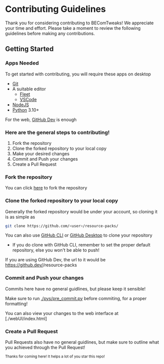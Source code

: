 # Contributing Guidelines

Thank you for considering contributing to BEComTweaks! We appreciate your time and effort. Please take a moment to review the following guidelines before making any contributions.

## Getting Started

### Apps Needed

To get started with contributing, you will require these apps on desktop

- [Git](https://git-scm.com/)
- A suitable editor
  - [Fleet](https://www.jetbrains.com/fleet/)
  - [VSCode](https://code.visualstudio.com/)
- [NodeJS](https://nodejs.org/en/)
- [Python](https://www.python.org/) 3.10+

For the web, [GitHub Dev](https://github.dev) is enough

### Here are the general steps to contributing!

1. Fork the repository
2. Clone the forked repository to your local copy
3. Make your desired changes
4. Commit and Push your changes
5. Create a Pull Request

### Fork the repository

You can click [here](https://github.com/BEComTweaks/resource-packs/fork) to fork the repository

### Clone the forked repository to your local copy

Generally the forked repository would be under your account, so cloning it is as simple as

```bash
git clone https://github.com/<user>/resource-packs/
```

You can also use [GitHub CLI](https://cli.github.com) or [GitHub Desktop](https://github.com/apps/desktop) to clone your repository

- If you do clone with GitHub CLI, remember to set the proper default repository, else you won't be able to push!

If you are using GitHub Dev, the url to it would be https://github.dev/<user>/resource-packs

### Commit and Push your changes

Commits here have no general guidlines, but please keep it sensible!

Make sure to run [./pys/pre_commit.py](https://github.com/BEComTweaks/resource-packs/tree/main/pys/pre_commit.py) before commiting, for a proper formatting!

You can also view your changes to the web interface at [./webUI/index.html]

### Create a Pull Request

Pull Requests also have no general guidlines, but make sure to outline what you achieved through the Pull Request!

<sub>Thanks for coming here! It helps a lot of you star this repo!</sub>
